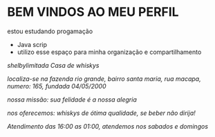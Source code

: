 ### <h1>BEM VINDOS AO MEU PERFIL
estou estudando progamação
- Java scrip
- utilizo esse espaço para minha organização e compartilhamento

<em>shelbylimitada
 Casa de whiskys 

localiza-se na fazenda rio grande, bairro santa maria, rua macapa, numero: 165, fundada 04/05/2000

nossa missão: sua felidade é a nossa alegria 

nos oferecemos: whiskys de ótima qualidade, se beber não dirija!

Atendimento das 16:00 as 01:00, atendemos nos sabados e domingos 
